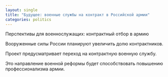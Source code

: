 ```yaml
---
layout: single
title: "Будущее: военные службы на контракт в Российской армии"
categories: politics
---
```

Перспективы для военнослужащих: контрактный отбор в армию

Вооруженные силы России планируют увеличить долю контрактников.

Проект предусматривает переход на контрактную военную службу.

Это направление военной реформы будет способствовать повышению профессионализма армии.